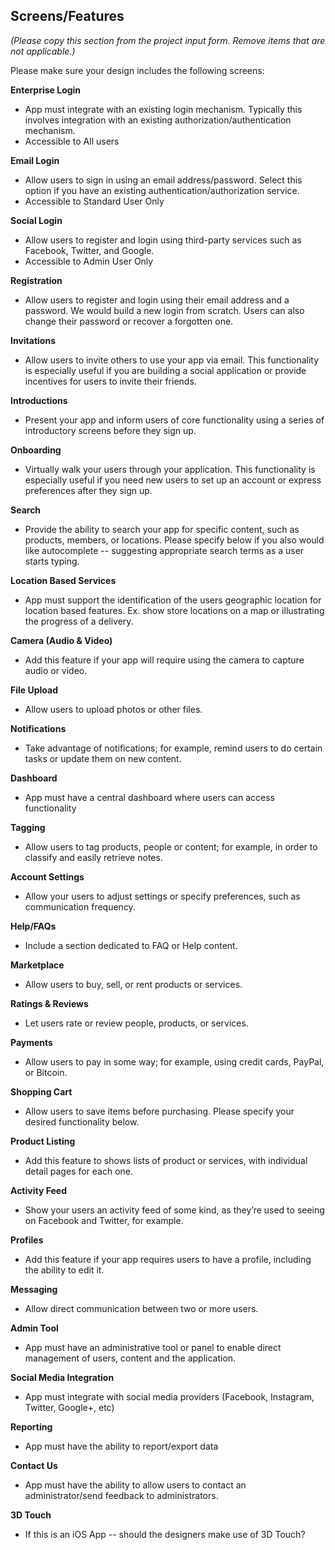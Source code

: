 ## Screens/Features
_(Please copy this section from the project input form. Remove items that are not applicable.)_

Please make sure your design includes the following screens:

**Enterprise Login**
- App must integrate with an existing login mechanism. Typically this involves integration with an existing authorization/authentication mechanism.
- Accessible to All users

**Email Login**
- Allow users to sign in using an email address/password. Select this option if you have an existing authentication/authorization service.
- Accessible to Standard User Only

**Social Login**
- Allow users to register and login using third-party services such as Facebook, Twitter, and Google.
- Accessible to Admin User Only

**Registration**
- Allow users to register and login using their email address and a password. We would build a new login from scratch. Users can also change their password or recover a forgotten one.

**Invitations**
- Allow users to invite others to use your app via email. This functionality is especially useful if you are building a social application or provide incentives for users to invite their friends.

**Introductions**
- Present your app and inform users of core functionality using a series of introductory screens before they sign up.

**Onboarding**
- Virtually walk your users through your application. This functionality is especially useful if you need new users to set up an account or express preferences after they sign up.

**Search**
- Provide the ability to search your app for specific content, such as products, members, or locations. Please specify below if you also would like autocomplete -- suggesting appropriate search terms as a user starts typing.

**Location Based Services**
- App must support the identification of the users geographic location for location based features. Ex. show store locations on a map or illustrating the progress of a delivery.

**Camera (Audio & Video)**
- Add this feature if your app will require using the camera to capture audio or video.

**File Upload**
- Allow users to upload photos or other files.

**Notifications**
- Take advantage of notifications; for example, remind users to do certain tasks or update them on new content.

**Dashboard**
- App must have a central dashboard where users can access functionality 

**Tagging**
- Allow users to tag products, people or content; for example, in order to classify and easily retrieve notes.

**Account Settings**
- Allow your users to adjust settings or specify preferences, such as communication frequency.

**Help/FAQs**
- Include a section dedicated to FAQ or Help content. 

**Marketplace**
- Allow users to buy, sell, or rent products or services.

**Ratings & Reviews**
- Let users rate or review people, products, or services.

**Payments**
- Allow users to pay in some way; for example, using credit cards, PayPal, or Bitcoin.

**Shopping Cart**
- Allow users to save items before purchasing.  Please specify your desired functionality below.

**Product Listing**
- Add this feature to shows lists of product or services, with individual detail pages for each one.

**Activity Feed**
- Show your users an activity feed of some kind, as they’re used to seeing on Facebook and Twitter, for example.

**Profiles**
- Add this feature if your app requires users to have a profile, including the ability to edit it.

**Messaging**
- Allow direct communication between two or more users.

**Admin Tool**
- App must have an administrative tool or panel to enable direct management of users, content and the application.

**Social Media Integration**
- App must integrate with social media providers (Facebook, Instagram, Twitter, Google+, etc)

**Reporting**
- App must have the ability to report/export data

**Contact Us**
- App must have the ability to allow users to contact an administrator/send feedback to administrators.

**3D Touch**
- If this is an iOS App -- should the designers make use of 3D Touch?
